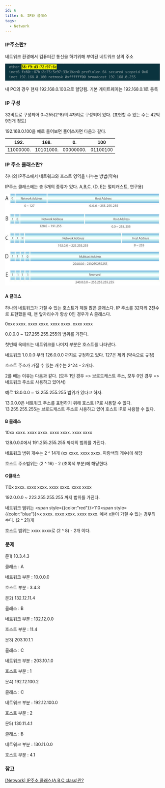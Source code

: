 ```yaml
---
id: 6
title: 6. IP와 클래스
tags:
  - Network
---
```


### IP주소란?

네트워크 환경에서 컴퓨터간 통신을 하기위해 부여된 네트워크 상의 주소

![ip-address](./img/ip-address.png)

내 PC의 경우 현재 192.168.0.100으로 할당됨. 기본 게이트웨이는 192.168.0.1로 등록

### IP 구성

32비트로 구성되어 0~255(2^8)의 4자리로 구성되어 있다. (표현할 수 있는 수는 42억 9천개 정도)

192.168.0.100을 예로 들어보면 풀어쓰자면 다음과 같다.

|192.|168.|0.|100|
|----|----|----|----|
|11000000.|10101000.|00000000.|01100100|

### IP 주소 클래스란?

하나의 IP주소에서 네트워크와 호스트 영역을 나누는 방법(약속)

IP주소 클래스에는 총 5개의 종류가 있다. A,B,C, (D, E는 멀티캐스트, 연구용)

![ip class](./img/%08ip-abc-class.jpeg)

#### A 클래스

하나의 네트워크가 가질 수 있는 호스트가 제일 많은 클래스다. IP 주소를 32자리 2진수로 표현했을 때, 맨 앞자리수가 항상 0인 경우가 A 클래스다.

<p style={{color:"green"}}><span style={{color:"red"}}>0</span><span style={{color:"blue"}}>xxx xxxx.</span> xxxx xxxx. xxxx xxxx. xxxx xxxx</p>

0.0.0.0 ~ 127.255.255.255의 범위를 가진다.

첫번째 옥테드는 네트워크를 나머지 부분은 호스트를 나타낸다.

네트워크 1.0.0.0 부터 126.0.0.0 까지로 규정하고 있다. 127은 제외 (약속으로 규정)

호스트 주소가 가질 수 있는 개수는 2^24 - 2개다. 

2를 빼는 이유는 다음과 같다. (모두 1인 경우 => 브로드캐스트 주소, 모두 0인 경우 => 네트워크 주소로 사용하고 있어서)

예로 13.0.0.0 ~ 13.255.255.255 범위가 있다고 하자.

13.0.0.0은 네트워크 주소를 표현하기 위해 호스트 IP로 사용할 수 없다. <br/>
13.255.255.255는 브로드캐스트 주소로 사용하고 있어 호스트 IP로 사용할 수 없다.


#### B 클래스

<p style={{color:"green"}}><span style={{color:"red"}}>10</span><span style={{color:"blue"}}>xx xxxx. xxxx xxxx.</span> xxxx xxxx. xxxx xxxx</p>

128.0.0.0에서 191.255.255.255 까지의 범위를 가진다.

네트워크 범위 개수는 2 ^ 14개 (xx xxxx. xxxx xxxx. 파랑색의 개수)에 해당

호스트 주소범위는 (2 ^ 16) - 2 (초록색 부분)에 해당한다.

#### C클래스

<p style={{color:"green"}}><span style={{color:"red"}}>110</span><span style={{color:"blue"}}>x xxxx. xxxx xxxx. xxxx xxxx.</span> xxxx xxxx</p>

192.0.0.0 ~ 223.255.255.255 까지 범위를 가진다.

네트워크 범위는 <span style={{color:"red"}}>110</span><span style={{color:"blue"}}>x xxxx. xxxx xxxx. xxxx xxxx.</span> 에서 x들이 가질 수 있는 경우의 수다. (2 ^ 21)개

호스트 범위는 xxxx xxxx로 (2 ^ 8) - 2개 이다.

### 문제

문1) 10.3.4.3

 

클래스 : A

네트워크 부분 : 10.0.0.0

호스트 부분 : 3.4.3

 
문2) 132.12.11.4

 

클래스 : B

네트워크 부분 : 132.12.0.0

호스트 부분 : 11.4

 
문3) 203.10.1.1

 

클래스 : C

네트워크 부분 : 203.10.1.0

호스트 부분 : 1

 
문4) 192.12.100.2

 

클래스 : C

네트워크 부분 : 192.12.100.0

호스트 부분 : 2

 
 
문5) 130.11.4.1

 

클래스 : B

네트워크 부분 : 130.11.0.0

호스트 부분 : 4.1

### 참고

[[Network] IP주소 클래스(A,B,C class)란?](https://limkydev.tistory.com/168)